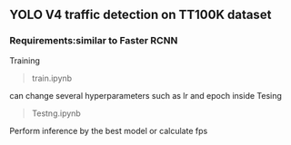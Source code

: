 ## YOLO V4 traffic detection on TT100K dataset
### Requirements:similar to Faster RCNN
Training
>train.ipynb

can change several hyperparameters such as lr and epoch inside
Tesing
>Testng.ipynb

Perform inference by the best model or calculate fps
